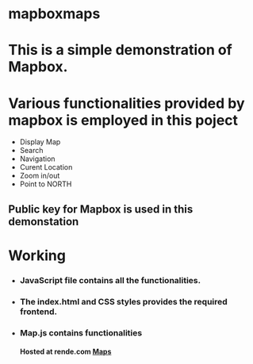 # mapboxmaps
<h1>This is a simple demonstration of Mapbox.</h1>
<h1>Various functionalities provided by mapbox is employed in this poject</h1>
<ul>
  <li>Display Map</li>
  <li>Search</li>
  <li>Navigation</li>
  <li>Curent Location</li>
  <li>Zoom in/out</li>
  <li>Point to NORTH</li>
</ul>

<h2>Public key for Mapbox is used in this demonstation</h2>

<h1>Working</h1>
<ul>
  <li>
    <h3>JavaScript file contains all the functionalities.</h3>
  </li>
  <li>
    <h3>The index.html and CSS styles provides the required frontend. </h3>
  </li>
  <li>
    <h3>Map.js contains functionalities</h3></ul>
  </li>
<ul>
  <h4>Hosted at rende.com <a href="https://mapboxmap.onrender.com">Maps</a></h4>
</ul>


